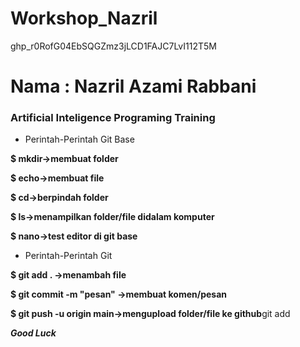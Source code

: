 # Workshop_Nazril
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

Nama : Nazril Azami Rabbani
=================================================================

### Artificial Inteligence Programing Training

- Perintah-Perintah Git Base

**$ mkdir->membuat folder**

**$ echo->membuat file**

**$ cd->berpindah folder**

**$ ls->menampilkan folder/file didalam komputer**

**$ nano->test editor di git base**

- Perintah-Perintah Git

**$ git add . ->menambah file**

**$ git commit -m "pesan" ->membuat komen/pesan**

**$ git push -u origin main->mengupload folder/file ke github**git add

***Good Luck***








